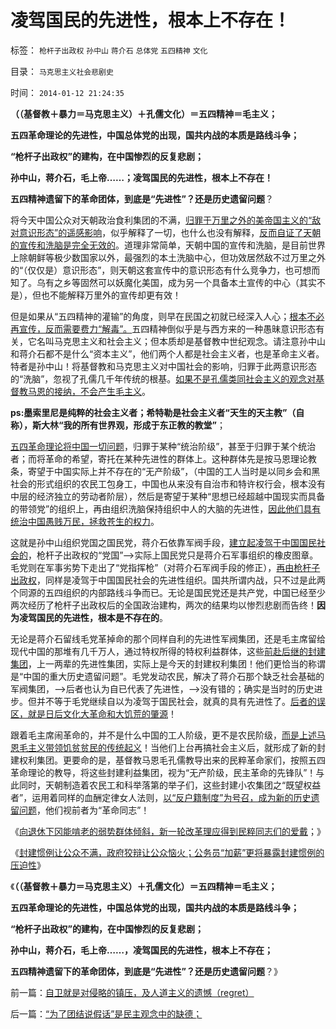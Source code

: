 # 凌驾国民的先进性，根本上不存在！

标签： `枪杆子出政权` `孙中山` `蒋介石` `总体党` `五四精神` `文化` 

目录： `马克思主义社会悲剧史`

时间： `2014-01-12 21:24:35`

**（（基督教＋暴力＝马克思主义）＋孔儒文化）＝五四精神＝毛主义；**

**五四革命理论的先进性，中国总体党的出现，国共内战的本质是路线斗争；**

**“枪杆子出政权”的建构，在中国惨烈的反复悲剧；**

**孙中山，蒋介石，毛上帝……；凌驾国民的先进性，根本上不存在！**

**五四精神遗留下的革命团体，到底是“先进性”？还是历史遗留问题**？

将今天中国公众对天朝政治食利集团的不满，[归罪于万里之外的美帝国主义的“敌对意识形态”的遥感影响](../../../2013/8/25/“inalienable，不可让渡的权力”的“敌对意识形态”.md)，似乎解释了一切，也什么也没有解释，[反而自证了天朝的宣传和洗脑是完全无效的](../../../2013/12/23/宣传不能制造愚民，政府本身就是愚民所缔造.md)。道理非常简单，天朝中国的宣传和洗脑，是目前世界上除朝鲜等极少数国家以外，最强烈的本土洗脑中心，但功效居然敌不过万里之外的“（仅仅是）意识形态”，则天朝这套宣传中的意识形态有什么竞争力，也可想而知了。乌有之乡等固然可以妖魔化美国，成为另一个具备本土宣传的中心（其实不是），但也不能解释万里外的宣传却更有效！

但是如果从“五四精神的灌输”的角度，则早在民国之初就已经深入人心；[根本不必再宣传，反而需要费力“解毒”。](../../../2013/8/25/《旧制度和大革命》的现实威胁仍然是极左性质的“五四精神”.md)五四精神倒似乎是与西方来的一种愚昧意识形态有关，它名叫马克思主义和社会主义；但本质却是基督教中世纪观念。请注意孙中山和蒋介石都不是什么“资本主义”，他们两个人都是社会主义者，也是革命主义者。特者是孙中山！将基督教和马克思主义对中国社会的影响，归罪于此两意识形态的“洗脑”，忽视了孔儒几千年传统的根基。[如果不是孔儒类同社会主义的观念对基督教马恩的接纳，不会产生毛主义](../../../2009/6/26/马恩主义为什么适合移植入中国传统社会.md)。

**ps:墨索里尼是纯粹的社会主义者；希特勒是社会主义者“天生的天主教”（自称），斯大林“我的所有世界观，形成于东正教的教堂”**；

[五四革命理论将中国一切问题](../../../2010/5/9/美国是全世界最具发展潜力的国家.md)，归罪于某种“统治阶级”，甚至于归罪于某个统治者；而将革命的希望，寄托在某种先进性的群体上。这种群体先是按马恩理论教条，寄望于中国实际上并不存在的“无产阶级”，（中国的工人当时是以同乡会和黑社会的形式组织的农民工包身工，中国也从来没有自治市和特许权行会，根本没有中层的经济独立的劳动者阶层），然后是寄望于某种“思想已经超越中国现实而具备的带领党”的组织上，再由组织洗脑保持组织中人的大脑的先进性，[因此他们具有统治中国愚贱万民，拯救苍生的权力](../../../2009/6/16/三脚猫真理观支持着计划苍生的优越信念.md)。

这就是孙中山组织党国之国民党，蒋介石依靠军阀手段，[建立起凌驾于中国国民社会的](../../../2011/1/16/亡蒋介石者，蒋介石也.md)，枪杆子出政权的“党国”——>实际上国民党只是蒋介石军事组织的橡皮图章。毛党则在军事劣势下走出了“党指挥枪”（对蒋介石军阀手段的修正），[再由枪杆子出政权](../../../2010/5/12/枪杆子保法制；争取民主宪政的更高效率的方式是非暴力.md)，同样是凌驾于中国国民社会的先进性组织。国共所谓内战，只不过是此两个同源的五四组织的内部路线斗争而已。无论是国民党还是共产党，中国已经至少两次经历了枪杆子出政权后的全国政治建构，两次的结果均以惨烈悲剧而告终！**因为凌驾国民的先进性，根本是不存在的**。

无论是蒋介石留线毛党革掉命的那个同样自利的先进性军阀集团，还是毛主席留给现代中国的那堆有几千万人，通过特权所得的特权利益群体，这些[前赴后继的封建集团](http://darthvad.blog.163.com/blog/static/53399470201110141958105/)，上一两辈的先进性集团，实际上是今天的封建权利集团！他们更恰当的称谓是“中国的重大历史遗留问题”。毛党发动农民，解决了蒋介石那个缺乏社会基础的军阀集团，——>后者也认为自已代表了先进性，——>没有错的；确实是当时的历史进步。但并不等于毛党继续自以为凌驾于国民社会，就真的具有先进性了。[后者的误区，就是日后文化大革命和大饥荒的肇源](../../../2009/8/2/英属孟加拉两次大饥荒和经济学家的良心.md)！

跟着毛主席闹革命的，并不是什么中国的工人阶级，更不是农民阶级，[而是上述马恩毛主义带领饥贫贫民的传统起义](../../../2013/5/25/传统文化中的暴民运动，农民起义，阶级斗争，亡天下.md)！当他们上台再搞社会主义后，就形成了新的封建权利集团。更要命的是，基督教马恩毛孔儒教导出来的民粹革命家们，按照五四革命理论的教导，将这些封建利益集团，视为“无产阶级，民主革命的先锋队”！与此同时，天朝制造着农民工和科举落第的举子们，这些封建小农集团之“既望权益者”，运用着同样的血酬定律女人法则，[以“反户籍制度”为号召，成为新的历史遗留问题](../../../2014/1/6/中国现经济水平上早就到达了城市化的极限；.md)，他们视前者为“革命同志”！

《[向退休下冈能啃老的弱势群体倾斜，新一轮改革理应得到民粹同志们的爱戴](../../../2014/1/9/改革新政要加强宣传“公务员连年加薪，加退休金”的先进性.md)；》

《[封建惯例让公众不满，政府狡辩让公众恼火；公务员“加薪”更将暴露封建惯例的压迫性](../../../2014/1/11/封建惯例让公众不满，宣传狡辩让公众恼火.md)》

《**（（基督教＋暴力＝马克思主义）＋孔儒文化）＝五四精神＝毛主义；**

**五四革命理论的先进性，中国总体党的出现，国共内战的本质是路线斗争；**

**“枪杆子出政权”的建构，在中国惨烈的反复悲剧；**

**孙中山，蒋介石，毛上帝……，凌驾国民的先进性，根本上不存在；**

**五四精神遗留下的革命团体，到底是“先进性”？还是历史遗留问题**？》



前一篇：[自卫就是对侵略的镇压，及人道主义的遗憾（regret）](../../../2014/1/12/自卫就是对侵略的镇压，及人道主义的遗憾（regret）.md)

后一篇：[“为了团结说假话”是民主观念中的缺德；](../../../2014/1/12/“为了团结说假话”是民主观念中的缺德；.md)